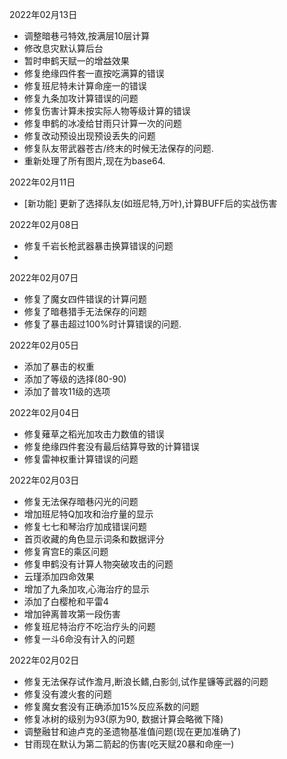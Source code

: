 2022年02月13日
- 调整暗巷弓特效,按满层10层计算
- 修改息灾默认算后台
- 暂时申鹤天赋一的增益效果
- 修复绝缘四件套一直按吃满算的错误
- 修复班尼特未计算命座一的错误
- 修复九条加攻计算错误的问题
- 修复伤害计算未按实际人物等级计算的错误
- 修复申鹤的冰凌给甘雨只计算一次的问题
- 修复改动预设出现预设丢失的问题
- 修复队友带武器苍古/终末的时候无法保存的问题.
- 重新处理了所有图片,现在为base64.

2022年02月11日
- [新功能] 更新了选择队友(如班尼特,万叶),计算BUFF后的实战伤害
				
2022年02月08日
- 修复千岩长枪武器暴击换算错误的问题
- 
2022年02月07日
- 修复了魔女四件错误的计算问题
- 修复了暗巷猎手无法保存的问题
- 修复了暴击超过100%时计算错误的问题.

2022年02月05日
- 添加了暴击的权重
- 添加了等级的选择(80-90)
- 添加了普攻11级的选项

2022年02月04日
- 修复薙草之稻光加攻击力数值的错误
- 修复绝缘四件套没有最后结算导致的计算错误
- 修复雷神权重计算错误的问题

2022年02月03日 
- 修复无法保存暗巷闪光的问题
- 增加班尼特Q加攻和治疗量的显示
- 修复七七和琴治疗加成错误问题
- 首页收藏的角色显示词条和数据评分
- 修复宵宫E的乘区问题
- 修复申鹤没有计算人物突破攻击的问题
- 云瑾添加四命效果
- 增加了九条加攻,心海治疗的显示
- 添加了白樱枪和平雷4
- 增加钟离普攻第一段伤害
- 修复班尼特治疗不吃治疗头的问题
- 修复一斗6命没有计入的问题

2022年02月02日
- 修复无法保存试作澹月,断浪长鳍,白影剑,试作星镰等武器的问题
- 修复没有渡火套的问题
- 修复魔女套没有正确添加15%反应系数的问题
- 修复冰树的级别为93(原为90, 数据计算会略微下降)
- 调整融甘和迪卢克的圣遗物基准值问题(现在更加准确了)
- 甘雨现在默认为第二箭起的伤害(吃天赋20暴和命座一)